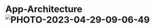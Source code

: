# App-Architecture![PHOTO-2023-04-29-09-06-49](https://github.com/bharadhwaj1994/App-Architecture/assets/47433617/3e6a83a0-3023-4ac6-a8ac-1d71995b6ac9)

